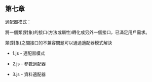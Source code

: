 ## 第七章

適配器模式：

將一個類(對象)的接口(方法或屬性)轉化成另外一個接口，已滿足用戶需求。

類(對象)之間接口的不兼容問題可以通過適配器模式解決

- 1.js - 適配器模式

- 2.js - 參數適配器

- 3.js - 資料適配器